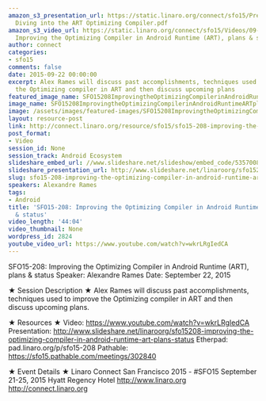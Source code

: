 ```yaml
---
amazon_s3_presentation_url: https://static.linaro.org/connect/sfo15/Presentations/09-22-Tuesday/SFO15-208-
  Diving into the ART Optimizing Compiler.pdf
amazon_s3_video_url: https://static.linaro.org/connect/sfo15/Videos/09-22-Tuesday/SFO15-208
  Improving the Optimizing Compiler in Android Runtime (ART), plans & status.mp4
author: connect
categories:
- sfo15
comments: false
date: 2015-09-22 00:00:00
excerpt: Alex Rames will discuss past accomplishments, techniques used to improve
  the Optimizing compiler in ART and then discuss upcoming plans
featured_image_name: SFO15208ImprovingtheOptimizingCompilerinAndroidRuntimeARTplansstatus.jpg
image_name: SFO15208ImprovingtheOptimizingCompilerinAndroidRuntimeARTplansstatus.jpg
image: /assets/images/featured-images/SFO15208ImprovingtheOptimizingCompilerinAndroidRuntimeARTplansstatus.jpg
layout: resource-post
link: http://connect.linaro.org/resource/sfo15/sfo15-208-improving-the-optimizing-compiler-in-android-runtime-art-plans-status/
post_format:
- Video
session_id: None
session_track: Android Ecosystem
slideshare_embed_url: //www.slideshare.net/slideshow/embed_code/53570086
slideshare_presentation_url: http://www.slideshare.net/linaroorg/sfo15208-improving-the-optimizing-compiler-in-android-runtime-art-plans-status
slug: sfo15-208-improving-the-optimizing-compiler-in-android-runtime-art-plans-status
speakers: Alexandre Rames
tags:
- Android
title: 'SFO15-208: Improving the Optimizing Compiler in Android Runtime (ART), plans
  & status'
video_length: '44:04'
video_thumbnail: None
wordpress_id: 2824
youtube_video_url: https://www.youtube.com/watch?v=wkrLRgIedCA
---
```


SFO15-208: Improving the Optimizing Compiler in Android Runtime (ART), plans & status
Speaker:  Alexandre Rames
Date: September 22, 2015

★ Session Description ★
Alex Rames will discuss past accomplishments, techniques used to improve the Optimizing compiler in ART and then discuss upcoming plans.

★ Resources ★
Video: https://www.youtube.com/watch?v=wkrLRgIedCA
Presentation:  http://www.slideshare.net/linaroorg/sfo15208-improving-the-optimizing-compiler-in-android-runtime-art-plans-status
Etherpad: pad.linaro.org/p/sfo15-208
Pathable: https://sfo15.pathable.com/meetings/302840

★ Event Details ★
Linaro Connect San Francisco 2015 - #SFO15
September 21-25, 2015
Hyatt Regency Hotel
http://www.linaro.org
http://connect.linaro.org